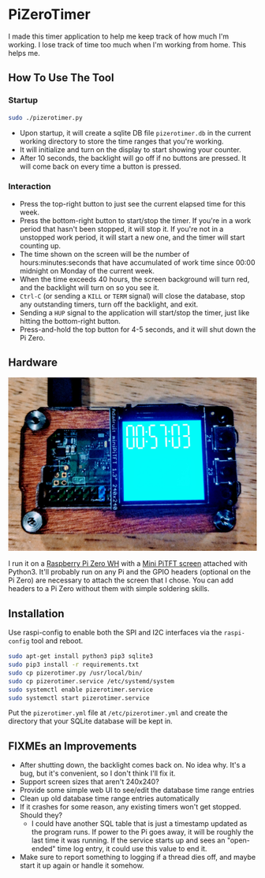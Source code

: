 # PiZeroTimer

I made this timer application to help me keep track of how much I'm working. I
lose track of time too much when I'm working from home. This helps me. 

## How To Use The Tool

### Startup

```bash
sudo ./pizerotimer.py
```

* Upon startup, it will create a sqlite DB file `pizerotimer.db` in the current
  working directory to store the time ranges that you're working.
* It will initialize and turn on the display to start showing your counter.
* After 10 seconds, the backlight will go off if no buttons are pressed. It will
  come back on every time a button is pressed.

### Interaction

* Press the top-right button to just see the current elapsed time for this week.
* Press the bottom-right button to start/stop the timer. If you're in a work
  period that hasn't been stopped, it will stop it. If you're not in a unstopped
  work period, it will start a new one, and the timer will start counting up.
* The time shown on the screen will be the number of hours:minutes:seconds that
  have accumulated of work time since 00:00 midnight on Monday of the current
  week.
* When the time exceeds 40 hours, the screen background will turn red, and the
  backlight will turn on so you see it.
* `Ctrl-C` (or sending a `KILL` or `TERM` signal) will close the database, stop
  any outstanding timers, turn off the backlight, and exit.
* Sending a `HUP` signal to the application will start/stop the timer, just like
  hitting the bottom-right button.
* Press-and-hold the top button for 4-5 seconds, and it will shut down the Pi
  Zero.

## Hardware

![PiZeroTimer](/docs/device.jpg)

I run it on a [Raspberry Pi Zero WH](https://www.adafruit.com/product/3708) with
a [Mini PiTFT screen](https://www.adafruit.com/product/4484) attached with
Python3. It'll probably run on any Pi and the GPIO headers (optional on the Pi
Zero) are necessary to attach the screen that I chose. You can add headers to a
Pi Zero without them with simple soldering skills.

## Installation

Use raspi-config to enable both the SPI and I2C interfaces via the
`raspi-config` tool and reboot. 

```bash
sudo apt-get install python3 pip3 sqlite3
sudo pip3 install -r requirements.txt
sudo cp pizerotimer.py /usr/local/bin/
sudo cp pizerotimer.service /etc/systemd/system
sudo systemctl enable pizerotimer.service
sudo systemctl start pizerotimer.service
```

Put the `pizerotimer.yml` file at `/etc/pizerotimer.yml` and create the
directory that your SQLite database will be kept in.

## FIXMEs an Improvements

* After shutting down, the backlight comes back on. No idea why. It's a bug, but
  it's convenient, so I don't think I'll fix it.
* Support screen sizes that aren't 240x240?
* Provide some simple web UI to see/edit the database time range entries
* Clean up old database time range entries automatically
* If it crashes for some reason, any existing timers won't get stopped. Should they?
    * I could have another SQL table that is just a timestamp updated as the
      program runs. If power to the Pi goes away, it will be roughly the
      last time it was running. If the service starts up and sees an
      "open-ended" time log entry, it could use this value to end it.
* Make sure to report something to logging if a thread dies off, and maybe start
  it up again or handle it somehow.
